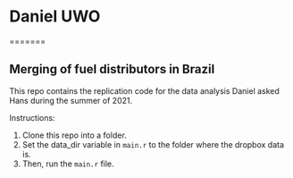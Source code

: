 
# Daniel UWO
=======
## Merging of fuel distributors in Brazil

This repo contains the replication code for the data analysis Daniel asked Hans during the summer of 2021.

Instructions:
  1. Clone this repo into a folder. 
  2. Set the data_dir variable in `main.r` to the folder where the dropbox data is.
  3. Then, run the `main.r` file.

